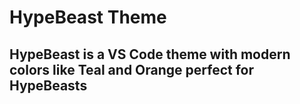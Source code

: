 # HypeBeast Theme

## HypeBeast is a VS Code theme with modern colors like Teal and Orange perfect for HypeBeasts
